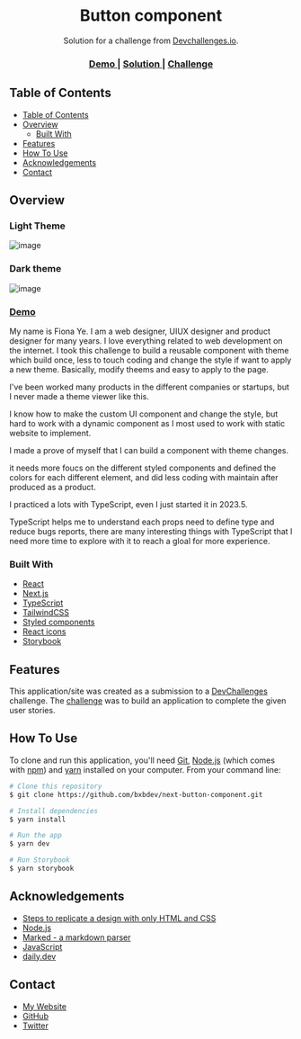 <!-- Please update value in the {}  -->

<h1 align="center">Button component</h1>

<div align="center">
   Solution for a challenge from  <a href="http://devchallenges.io" target="_blank">Devchallenges.io</a>.
</div>

<div align="center">
  <h3>
    <a href="https://next-button-component-phi.vercel.app/">
      Demo
    </a>
    <span> | </span>
    <a href="https://devchallenges.io/solutions/fiR2BSkuF9Y35UZopqyG">
      Solution
    </a>
    <span> | </span>
    <a href="https://devchallenges.io/challenges/TSqutYM4c5WtluM7QzGp">
      Challenge
    </a>
  </h3>
</div>

<!-- TABLE OF CONTENTS -->

## Table of Contents

- [Table of Contents](#table-of-contents)
- [Overview](#overview)
  - [Built With](#built-with)
- [Features](#features)
- [How To Use](#how-to-use)
- [Acknowledgements](#acknowledgements)
- [Contact](#contact)

<!-- OVERVIEW -->

## Overview
### Light Theme
![image](https://github.com/bxbdev/next-button-component/assets/92566311/c65acedf-733a-449d-a799-ec94bb4a5c24)

### Dark theme
![image](https://github.com/bxbdev/next-button-component/assets/92566311/02691043-8672-4716-a2fd-708d8e108355)

### [Demo](https://next-button-component-phi.vercel.app/)

My name is Fiona Ye. I am a web designer, UIUX designer and product designer for many years. I love everything related to web development on the internet. I took this challenge to build a reusable component with theme which build once, less to touch coding and change the style if want to apply a new theme. Basically, modify theems and easy to apply to the page.

I've been worked many products in the different companies or startups, but I never made a theme viewer like this.

I know how to make the custom UI component and change the style, but hard to work with a dynamic component as I most used to work with static website to implement.

I made a prove of myself that I can build a component with theme changes.

it needs more foucs on the different styled components and defined the colors for each different element, and did less coding with maintain after produced as a product.

I practiced a lots with TypeScript, even I just started it in 2023.5.

TypeScript helps me to understand each props need to define type and reduce bugs reports, there are many interesting things with TypeScript that I need more time to explore with it to reach a gloal for more experience.

### Built With

- [React](https://reactjs.org/)
- [Next.js](https://nextjs.org/)
- [TypeScript](https://www.typescriptlang.org/)
- [TailwindCSS](https://tailwindcss.com/)
- [Styled components](https://styled-components.com/)
- [React icons](https://react-icons.github.io/react-icons/)
- [Storybook](https://storybook.js.org/)

## Features

<!-- List the features of your application or follow the template. Don't share the figma file here :) -->

This application/site was created as a submission to a [DevChallenges](https://devchallenges.io/challenges) challenge. The [challenge](https://devchallenges.io/challenges/TSqutYM4c5WtluM7QzGp) was to build an application to complete the given user stories.

## How To Use

<!-- Example:  -->

To clone and run this application, you'll need [Git](https://git-scm.com), [Node.js](https://nodejs.org/en/download/) (which comes with [npm](http://npmjs.com)) and [yarn](https://yarnpkg.com/getting-started/install) installed on your computer. From your command line:

```bash
# Clone this repository
$ git clone https://github.com/bxbdev/next-button-component.git

# Install dependencies
$ yarn install

# Run the app
$ yarn dev

# Run Storybook
$ yarn storybook
```

## Acknowledgements

<!-- This section should list any articles or add-ons/plugins that helps you to complete the project. This is optional but it will help you in the future. For exmpale -->

- [Steps to replicate a design with only HTML and CSS](https://devchallenges-blogs.web.app/how-to-replicate-design/)
- [Node.js](https://nodejs.org/)
- [Marked - a markdown parser](https://github.com/chjj/marked)
- [JavaScript](https://developer.mozilla.org/en-US/docs/Web/JavaScript)
- [daily.dev](https://daily.dev/)

## Contact

- [My Website](https://bxbdev.seekdecor.com/)
- [GitHub](https://github.com/bxbdev)
- [Twitter](https://twitter.com/bxb_fiona)
